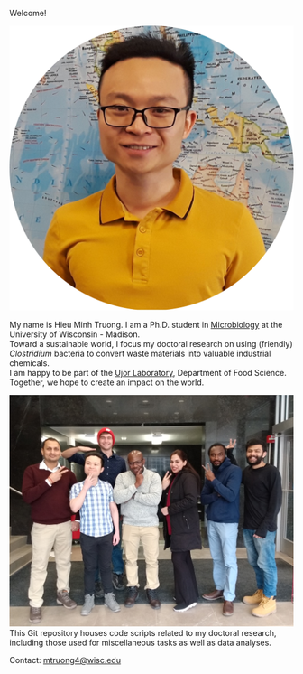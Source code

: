 Welcome!

![Portrait of Hieu Minh Truong][1]

My name is Hieu Minh Truong. I am a Ph.D. student in [Microbiology][2] at the University of Wisconsin - Madison.  
Toward a sustainable world, I focus my doctoral research on using (friendly) *Clostridium* bacteria to convert waste materials into valuable industrial chemicals.  
I am happy to be part of the [Ujor Laboratory][3], Department of Food Science. Together, we hope to create an impact on the world.  

![Ujor Lab fun picture][4]
This Git repository houses code scripts related to my doctoral research, including those used for miscellaneous tasks as well as data analyses.  

Contact: [mtruong4@wisc.edu](mtruong4@wisc.edu)

[1]: ./lab_photos/Portrait_2_cropped_round.png "Portrait of Hieu Minh Truong"
[2]: <https://microbiology.wisc.edu/> "Microbiology Doctoral Training Program at UW-Madison"
[3]: <https://foodsci.wisc.edu/ujor_lab/> "Ujor Laboratory website"
[4]: ./lab_photos/LabPhoto_2022-03_2.jpg "Ujor Lab fun picture"
